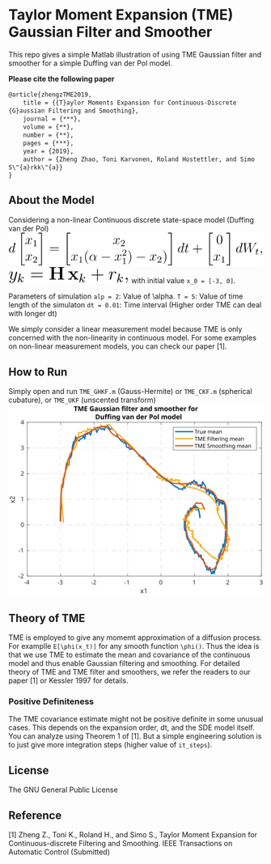 # Taylor Moment Expansion (TME) Gaussian Filter and Smoother

This repo gives a simple Matlab illustration of using TME Gaussian filter and smoother for a simple Duffing van der Pol model.

**Please cite the following paper**
```
@article{zhengzTME2019,
	title = {{T}aylor Moments Expansion for Continuous-Discrete {G}aussian Filtering and Smoothing},
	journal = {***},
	volume = {**},
	number = {**},
	pages = {***},
	year = {2019},
	author = {Zheng Zhao, Toni Karvonen, Roland Hostettler, and Simo S\"{a}rkk\"{a}}
}
```
## About the Model
Considering a non-linear Continuous discrete state-space model (Duffing van der Pol)
![](figs/dyn.svg)
![](figs/obs.svg)
with initial value `x_0 = [-3, 0]`. 

Parameters of simulation
`alp = 2`: Value of \alpha. 
`T = 5`:   Value of time length of the simulaton
`dt = 0.01`: Time interval (Higher order TME can deal with longer dt)

We simply consider a linear measurement model because TME is only concerned with the non-linearity in continuous model. For some examples on non-linear measurement models, you can check our paper [1].

## How to Run
Simply open and run `TME_GHKF.m` (Gauss-Hermite) or `TME_CKF.m` (spherical cubature), or `TME_UKF` (unscented transform)
![](figs/duffing_result.svg)

## Theory of TME
TME is employed to give any momemt approximation of a diffusion process. For examplle `E[\phi(x_t)]` for any smooth function `\phi()`. Thus the idea is that we use TME to estimate the mean and covariance of the continuous model and thus enable Gaussian filtering and smoothing. For detailed theory of TME and TME filter and smoothers, we refer the readers to our paper [1] or Kessler 1997 for details.

### Positive Definiteness
The TME covariance estimate might not be positive definite in some unusual cases. This depends on the expansion order, dt, and the SDE model itself. You can analyze using Theorem 1 of [1]. But a simple engineering solution is to just give more integration steps (higher value of `it_steps`).

## License

The GNU General Public License

## Reference
[1] Zheng Z., Toni K., Roland H., and Simo S., Taylor Moment Expansion for Continuous-discrete Filtering and Smoothing. IEEE Transactions on Automatic Control (Submitted)

